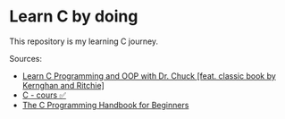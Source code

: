 # Learn C by doing

This repository is my learning C journey.

Sources:
* [Learn C Programming and OOP with Dr. Chuck [feat. classic book by Kernghan and Ritchie]](https://www.youtube.com/watch?v=PaPN51Mm5qQ&list=WL)
* [C - cours ✅](https://www.youtube.com/watch?v=90hGCMC3Chc&list=PLrSOXFDHBtfEh6PCE39HERGgbbaIHhy4j)
* [The C Programming Handbook for Beginners](https://www.freecodecamp.org/news/the-c-programming-handbook-for-beginners/#chapter-1)
